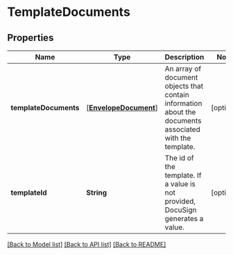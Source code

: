 # TemplateDocuments

## Properties
Name | Type | Description | Notes
------------ | ------------- | ------------- | -------------
**templateDocuments** | [[**EnvelopeDocument**](EnvelopeDocument.md)] | An array of document objects that contain information about the documents associated with the template. | [optional] 
**templateId** | **String** | The id of the template. If a value is not provided, DocuSign generates a value.  | [optional] 

[[Back to Model list]](../README.md#documentation-for-models) [[Back to API list]](../README.md#documentation-for-api-endpoints) [[Back to README]](../README.md)


